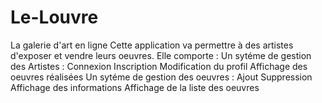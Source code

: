 # Le-Louvre
La galerie d'art en ligne 
Cette application va permettre à des artistes d'exposer et vendre leurs oeuvres. Elle comporte :
  Un sytéme de gestion des Artistes :
    Connexion
    Inscription
    Modification du profil
    Affichage des oeuvres réalisées
 Un sytéme de gestion des oeuvres : 
    Ajout
    Suppression
    Affichage des informations
    Affichage de la liste des oeuvres
